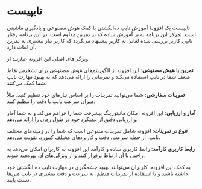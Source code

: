 # تایپیست
تایپیست یک افزونهٔ آموزش تایپ ده‌انگشتی با کمک هوش مصنوعی و یادگیری ماشینی است. تمرکز این برنامه نه بر آموزش ساده که بر تمرین مداوم است. در این برنامه رفتار تایپی کاربر بررسی شده لغاتی به کاربر پیشنهاد می‌گردد که کاربر نیاز بیشتری به تمرین آن لغات دارد. 

ویژگی‌های اصلی این افزونه عبارتند از:

**تمرین با هوش مصنوعی**: این افزونه از الگوریتم‌های هوش مصنوعی برای تشخیص نقاط ضعف شما در تایپ استفاده می‌کند و تمریناتی را ارائه می‌دهد که به بهبود مهارت تایپ شما کمک می‌کنند.

**تمرینات سفارشی**: شما می‌توانید تمرینات را بر اساس نیازهای خود تنظیم کنید، مثلاً میزان سرعت تایپ یا دقت را تنظیم کنید.

**آمار و ارزیابی**: این افزونه امکان مانیتورینگ پیشرفت شما را فراهم می‌کند و به شما آمار و ارزیابی دقیق از عملکرد خود در طول زمان را ارائه می‌دهد.

**تنوع در تمرینات**: افزونه شامل تمرینات متنوعی است که شما را در زمینه‌های مختلف تایپ، از جمله سرعت، دقت و کاربردهای مختلف کیبورد، تقویت می‌دهد.

**رابط کاربری کارآمد**: رابط کاربری ساده و کارآمد این افزونه به کاربران امکان می‌دهد به راحتی با آن ارتباط برقرار کنند و از ویژگی‌های آن بهره‌مند شوند.

به کمک این افزونه، کاربران می‌توانند بهبود چشمگیری در مهارت تایپ ده انگشتی خود داشته باشند و با استفاده از تمرینات منظم، به سرعت و دقت بیشتری در تایپ متن‌ها دست یابند.